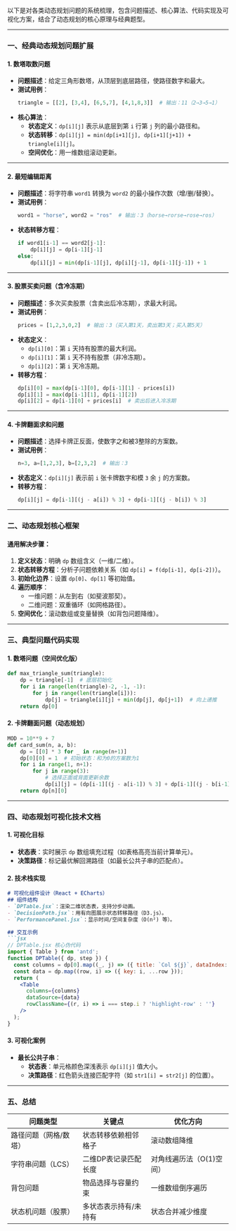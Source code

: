以下是对各类动态规划问题的系统梳理，包含问题描述、核心算法、代码实现及可视化方案，结合了动态规划的核心原理与经典题型。

---

### 一、经典动态规划问题扩展
#### 1. **数塔取数问题**
- **问题描述**：给定三角形数塔，从顶层到底层路径，使路径数字和最大。
- **测试用例**：
  ```python
  triangle = [[2], [3,4], [6,5,7], [4,1,8,3]]  # 输出：11（2→3→5→1）
  ```
- **核心算法**：
  - **状态定义**：`dp[i][j]` 表示从底层到第 `i` 行第 `j` 列的最小路径和。
  - **状态转移**：`dp[i][j] = min(dp[i+1][j], dp[i+1][j+1]) + triangle[i][j]`。
  - **空间优化**：用一维数组滚动更新。

---

#### 2. **最短编辑距离**
- **问题描述**：将字符串 `word1` 转换为 `word2` 的最小操作次数（增/删/替换）。
- **测试用例**：
  ```python
  word1 = "horse", word2 = "ros"  # 输出：3（horse→rorse→rose→ros）
  ```
- **状态转移方程**：
  ```python
  if word1[i-1] == word2[j-1]:
      dp[i][j] = dp[i-1][j-1]
  else:
      dp[i][j] = min(dp[i-1][j], dp[i][j-1], dp[i-1][j-1]) + 1
  ```

---

#### 3. **股票买卖问题（含冷冻期）**
- **问题描述**：多次买卖股票（含卖出后冷冻期），求最大利润。
- **测试用例**：
  ```python
  prices = [1,2,3,0,2]  # 输出：3（买入第1天，卖出第3天；买入第5天）
  ```
- **状态定义**：
  - `dp[i][0]`：第 `i` 天持有股票的最大利润。
  - `dp[i][1]`：第 `i` 天不持有股票（非冷冻期）。
  - `dp[i][2]`：第 `i` 天冷冻期。
- **转移方程**：
  ```python
  dp[i][0] = max(dp[i-1][0], dp[i-1][1] - prices[i])
  dp[i][1] = max(dp[i-1][1], dp[i-1][2])
  dp[i][2] = dp[i-1][0] + prices[i]  # 卖出后进入冷冻期
  ```

---

#### 4. **卡牌翻面求和问题**
- **问题描述**：选择卡牌正反面，使数字之和被3整除的方案数。
- **测试用例**：
  ```python
  n=3, a=[1,2,3], b=[2,3,2]  # 输出：3
  ```
- **状态定义**：`dp[i][j]` 表示前 `i` 张卡牌数字和模 `3` 余 `j` 的方案数。
- **转移方程**：
  ```python
  dp[i][j] = dp[i-1][(j - a[i]) % 3] + dp[i-1][(j - b[i]) % 3]
  ```

---

### 二、动态规划核心框架
#### 通用解决步骤：
1. **定义状态**：明确 `dp` 数组含义（一维/二维）。
2. **状态转移方程**：分析子问题依赖关系（如 `dp[i] = f(dp[i-1], dp[i-2])`）。
3. **初始化边界**：设置 `dp[0]`、`dp[1]` 等初始值。
4. **遍历顺序**：
   - 一维问题：从左到右（如斐波那契）。
   - 二维问题：双重循环（如网格路径）。
5. **空间优化**：滚动数组或变量替换（如背包问题降维）。

---

### 三、典型问题代码实现
#### 1. 数塔问题（空间优化版）
```python
def max_triangle_sum(triangle):
    dp = triangle[-1]  # 底层初始化
    for i in range(len(triangle)-2, -1, -1):
        for j in range(len(triangle[i])):
            dp[j] = triangle[i][j] + min(dp[j], dp[j+1])  # 向上递推
    return dp[0]
```

#### 2. 卡牌翻面问题（动态规划）
```python
MOD = 10**9 + 7
def card_sum(n, a, b):
    dp = [[0] * 3 for _ in range(n+1)]
    dp[0][0] = 1  # 初始状态：和为0的方案数为1
    for i in range(1, n+1):
        for j in range(3):
            # 选择正面或背面更新余数
            dp[i][j] = (dp[i-1][(j - a[i-1]) % 3] + dp[i-1][(j - b[i-1]) % 3]) % MOD
    return dp[n][0]
```

---

### 四、动态规划可视化技术文档
#### 1. 可视化目标
- **状态表**：实时展示 `dp` 数组填充过程（如表格高亮当前计算单元）。
- **决策路径**：标记最优解回溯路径（如最长公共子串的匹配点）。

#### 2. 技术栈实现
```markdown
# 可视化组件设计（React + ECharts）
## 组件结构
- `DPTable.jsx`：渲染二维状态表，支持分步动画。
- `DecisionPath.jsx`：用有向图展示状态转移路径（D3.js）。
- `PerformancePanel.jsx`：显示时间/空间复杂度（O(n²) 等）。

## 交互示例
```jsx
// DPTable.jsx 核心伪代码
import { Table } from 'antd';
function DPTable({ dp, step }) {
  const columns = dp[0].map((_, j) => ({ title: `Col ${j}`, dataIndex: j }));
  const data = dp.map((row, i) => ({ key: i, ...row }));
  return (
    <Table
      columns={columns}
      dataSource={data}
      rowClassName={(r, i) => i === step.i ? 'highlight-row' : ''}
    />
  );
}
```

#### 3. 可视化案例
- **最长公共子串**：
  - **状态表**：单元格颜色深浅表示 `dp[i][j]` 值大小。
  - **决策路径**：红色箭头连接匹配字符（如 `str1[i] = str2[j]` 的位置）。

---

### 五、总结
| **问题类型**          | **关键点**            | **优化方向**             |
| --------------------- | --------------------- | ------------------------ |
| 路径问题（网格/数塔） | 状态转移依赖相邻格子  | 滚动数组降维             |
| 字符串问题（LCS）     | 二维DP表记录匹配长度  | 对角线遍历法（O(1)空间） |
| 背包问题              | 物品选择与容量约束    | 一维数组倒序遍历         |
| 状态机问题（股票）    | 多状态表示持有/未持有 | 状态合并减少维度         |
